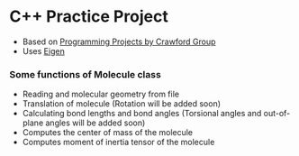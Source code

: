 # C++ Practice Project
- Based on [Programming Projects by Crawford Group](https://github.com/CrawfordGroup/ProgrammingProjects)
- Uses [Eigen](https://eigen.tuxfamily.org/index.php?title=Main_Page)

### Some functions of Molecule class
- Reading and molecular geometry from file
- Translation of molecule (Rotation will be added soon)
- Calculating bond lengths and bond angles (Torsional angles and out-of-plane angles will be added soon)
- Computes the center of mass of the molecule
- Computes moment of inertia tensor of the molecule